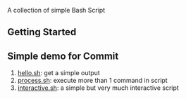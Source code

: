 A collection of simple Bash Script
## Getting Started
## Simple demo for Commit
1. [hello.sh](scripts/hello_world.sh): get a simple output
2. [process.sh](scripts/process.sh): execute more than 1 command in script
3. [interactive.sh](scripts/interactive.sh): a simple but very much interactive script
